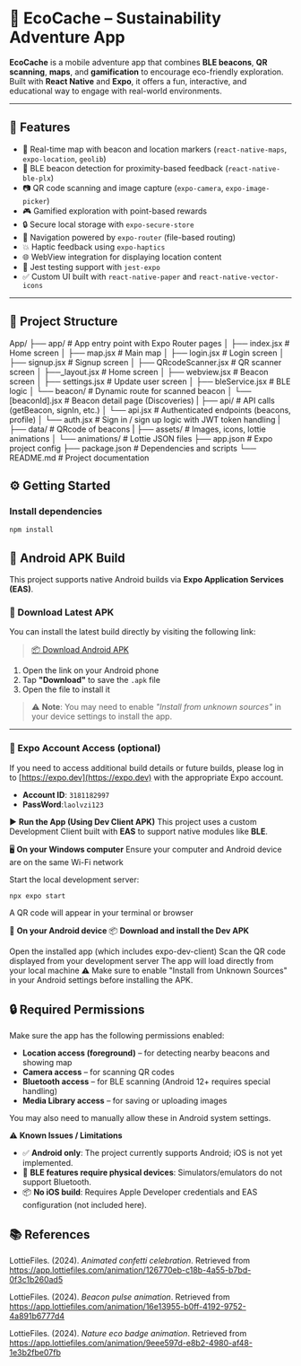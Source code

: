 # 🌱 EcoCache – Sustainability Adventure App

**EcoCache** is a mobile adventure app that combines **BLE beacons**, **QR scanning**, **maps**, and **gamification** to encourage eco-friendly exploration.  
Built with **React Native** and **Expo**, it offers a fun, interactive, and educational way to engage with real-world environments.

---

## 🚀 Features

- 📍 Real-time map with beacon and location markers (`react-native-maps`, `expo-location`, `geolib`)
- 📡 BLE beacon detection for proximity-based feedback (`react-native-ble-plx`)
- 📷 QR code scanning and image capture (`expo-camera`, `expo-image-picker`)
- 🎮 Gamified exploration with point-based rewards
- 🔒 Secure local storage with `expo-secure-store`
- 🧭 Navigation powered by `expo-router` (file-based routing)
- 💥 Haptic feedback using `expo-haptics`
- 🌐 WebView integration for displaying location content
- 🧪 Jest testing support with `jest-expo`
- ✅ Custom UI built with `react-native-paper` and `react-native-vector-icons`

---

## 📁 Project Structure
App/
├── app/ # App entry point with Expo Router pages
│ ├── index.jsx # Home screen
│ ├── map.jsx # Main map 
│ ├── login.jsx # Login screen
│ ├── signup.jsx # Signup screen
│ ├── QRcodeScanner.jsx # QR scanner screen
│ ├──_layout.jsx # Home screen
│ ├── webview.jsx # Beacon screen
│ ├── settings.jsx # Update user screen
│ ├── bleService.jsx # BLE logic
│ └── beacon/ # Dynamic route for scanned beacon
│ └── [beaconId].jsx # Beacon detail page (Discoveries)
|
├── api/ # API calls (getBeacon, signIn, etc.)
│ └── api.jsx # Authenticated endpoints (beacons, profile)
│ └── auth.jsx # Sign in / sign up logic with JWT token handling
|
├── data/ # QRcode of beacons
|
├── assets/ # Images, icons, lottie animations
│ └── animations/ # Lottie JSON files
├── app.json # Expo project config
├── package.json # Dependencies and scripts
└── README.md # Project documentation


## ⚙️ Getting Started

### Install dependencies

```bash
npm install
```


## 📱 Android APK Build

This project supports native Android builds via **Expo Application Services (EAS)**.

### 🔽 Download Latest APK

You can install the latest build directly by visiting the following link:

> [📦 Download Android APK](https://expo.dev/accounts/3181182997/projects/my-first-native-app/builds/c7e1a8c8-9374-4eb5-88e9-fb835d41a44e)

1. Open the link on your Android phone
2. Tap **"Download"** to save the `.apk` file
3. Open the file to install it

> ⚠️ **Note**: You may need to enable _"Install from unknown sources"_ in your device settings to install the app.

---

### 🔐 Expo Account Access (optional)

If you need to access additional build details or future builds, please log in to [https://expo.dev](https://expo.dev) with the appropriate Expo account.

- **Account ID**: `3181182997`
- **PassWord**:`laolvzi123`



▶️ **Run the App (Using Dev Client APK)**
This project uses a custom Development Client built with **EAS** to support native modules like **BLE**.

🖥 **On your Windows computer**
Ensure your computer and Android device are on the same Wi-Fi network

Start the local development server:

```bash
npx expo start
```

A QR code will appear in your terminal or browser

📱 **On your Android device**
📦 **Download and install the Dev APK**

Open the installed app (which includes expo-dev-client)
Scan the QR code displayed from your development server
The app will load directly from your local machine
⚠️ Make sure to enable "Install from Unknown Sources" in your Android settings before installing the APK.


## 🔒 Required Permissions

Make sure the app has the following permissions enabled:

- **Location access (foreground)** – for detecting nearby beacons and showing map
- **Camera access** – for scanning QR codes
- **Bluetooth access** – for BLE scanning (Android 12+ requires special handling)
- **Media Library access** – for saving or uploading images

You may also need to manually allow these in Android system settings.


⚠️ **Known Issues / Limitations**
- ✅ **Android only**: The project currently supports Android; iOS is not yet implemented.
- 🚫 **BLE features require physical devices**: Simulators/emulators do not support Bluetooth.
- 📦 **No iOS build**: Requires Apple Developer credentials and EAS configuration (not included here).

## 📚 References

LottieFiles. (2024). *Animated confetti celebration*. Retrieved from https://app.lottiefiles.com/animation/126770eb-c18b-4a55-b7bd-0f3c1b260ad5

LottieFiles. (2024). *Beacon pulse animation*. Retrieved from https://app.lottiefiles.com/animation/16e13955-b0ff-4192-9752-4a891b6777d4

LottieFiles. (2024). *Nature eco badge animation*. Retrieved from https://app.lottiefiles.com/animation/9eee597d-e8b2-4980-af48-1e3b2fbe07fb
